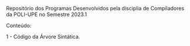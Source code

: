 Repositório dos Programas Desenvolvidos pela disciplia
de Compiladores da POLI-UPE no Semestre 2023.1

Conteúdo:

1 - Código da Árvore Sintática.
